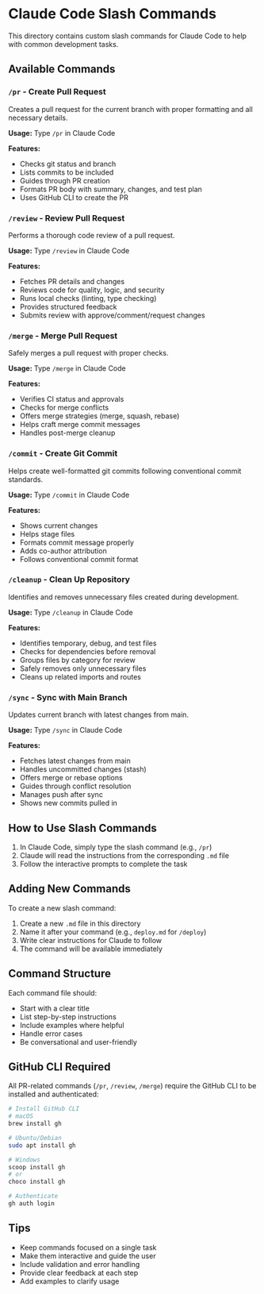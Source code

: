 # Claude Code Slash Commands

This directory contains custom slash commands for Claude Code to help with common development tasks.

## Available Commands

### `/pr` - Create Pull Request
Creates a pull request for the current branch with proper formatting and all necessary details.

**Usage:** Type `/pr` in Claude Code

**Features:**
- Checks git status and branch
- Lists commits to be included
- Guides through PR creation
- Formats PR body with summary, changes, and test plan
- Uses GitHub CLI to create the PR

### `/review` - Review Pull Request
Performs a thorough code review of a pull request.

**Usage:** Type `/review` in Claude Code

**Features:**
- Fetches PR details and changes
- Reviews code for quality, logic, and security
- Runs local checks (linting, type checking)
- Provides structured feedback
- Submits review with approve/comment/request changes

### `/merge` - Merge Pull Request
Safely merges a pull request with proper checks.

**Usage:** Type `/merge` in Claude Code

**Features:**
- Verifies CI status and approvals
- Checks for merge conflicts
- Offers merge strategies (merge, squash, rebase)
- Helps craft merge commit messages
- Handles post-merge cleanup

### `/commit` - Create Git Commit
Helps create well-formatted git commits following conventional commit standards.

**Usage:** Type `/commit` in Claude Code

**Features:**
- Shows current changes
- Helps stage files
- Formats commit message properly
- Adds co-author attribution
- Follows conventional commit format

### `/cleanup` - Clean Up Repository
Identifies and removes unnecessary files created during development.

**Usage:** Type `/cleanup` in Claude Code

**Features:**
- Identifies temporary, debug, and test files
- Checks for dependencies before removal
- Groups files by category for review
- Safely removes only unnecessary files
- Cleans up related imports and routes

### `/sync` - Sync with Main Branch
Updates current branch with latest changes from main.

**Usage:** Type `/sync` in Claude Code

**Features:**
- Fetches latest changes from main
- Handles uncommitted changes (stash)
- Offers merge or rebase options
- Guides through conflict resolution
- Manages push after sync
- Shows new commits pulled in

## How to Use Slash Commands

1. In Claude Code, simply type the slash command (e.g., `/pr`)
2. Claude will read the instructions from the corresponding `.md` file
3. Follow the interactive prompts to complete the task

## Adding New Commands

To create a new slash command:

1. Create a new `.md` file in this directory
2. Name it after your command (e.g., `deploy.md` for `/deploy`)
3. Write clear instructions for Claude to follow
4. The command will be available immediately

## Command Structure

Each command file should:
- Start with a clear title
- List step-by-step instructions
- Include examples where helpful
- Handle error cases
- Be conversational and user-friendly

## GitHub CLI Required

All PR-related commands (`/pr`, `/review`, `/merge`) require the GitHub CLI to be installed and authenticated:

```bash
# Install GitHub CLI
# macOS
brew install gh

# Ubuntu/Debian
sudo apt install gh

# Windows
scoop install gh
# or
choco install gh

# Authenticate
gh auth login
```

## Tips

- Keep commands focused on a single task
- Make them interactive and guide the user
- Include validation and error handling
- Provide clear feedback at each step
- Add examples to clarify usage
